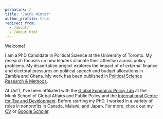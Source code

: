 ```yaml
---
permalink: /
title: "Jacob Winter"
author_profile: true
redirect_from: 
  - /about/
  - /about.html
---
```


<base target="_blank">

Welcome!

I am a PhD Candidate in Political Science at the University of Toronto. My research focuses on how leaders allocate their attention across policy problems. My dissertation project explores the impact of of external finance and electoral pressures on political speech and budget allocations in Zambia and Ghana. My work has been published in [Political Science Research & Methods](https://www.cambridge.org/core/journals/political-science-research-and-methods/article/reassessing-world-bank-conditionality-beyond-count-measures/EEACAD72D4C0D886C51B0005EA5E7C3C).

At UofT, I've been affiliated with the [Global Economic Policy Lab](https://munkschool.utoronto.ca/gepl/people) at the Munk School of Global Affairs and Public Policy and the [International Centre for Tax and Development](https://logri.org/project/potential-models-for-linking-revenues-with-public-services-in-lilongwe-mzuzu-zomba-and-blantyre-city-councils/). Before starting my PhD, I worked in a variety of roles in nonprofits in Canada, Malawi, and Japan. For more, check out my [CV](/files/CV_WinterJacob.pdf) or [Google Scholar](https://scholar.google.com/citations?hl=en&user=sjQgJzwAAAAJ&view_op=list_works&sortby=pubdate).

